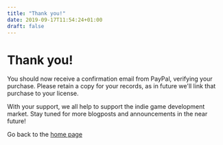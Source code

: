 ```yaml
---
title: "Thank you!"
date: 2019-09-17T11:54:24+01:00
draft: false
---
```


# Thank you!

You should now receive a confirmation email from PayPal, verifying your
purchase. Please retain a copy for your records, as in future we'll
link that purchase to your license.

With your support, we all help to support the indie game development
market. Stay tuned for more blogposts and announcements in the near
future!

Go back to the [home page](/)
